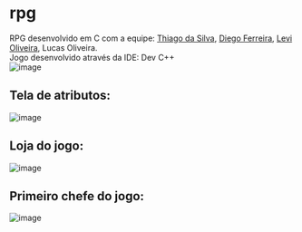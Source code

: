 # rpg
 RPG desenvolvido em C com a equipe: <a href="https://github.com/thigadasilva" target= "_blank">Thiago da Silva</a>, <a href="https://github.com/Vicente-Ferrerira" target= "_blank">Diego Ferreira</a>, <a href="https://github.com/Delete-Levi" target="_blank">Levi Oliveira</a>, Lucas Oliveira. </br>
 Jogo desenvolvido através da IDE: Dev C++ </br>
 ![image](https://github.com/user-attachments/assets/9d453223-5e8c-44ed-996c-50896bf7be33)


## Tela de atributos:
 ![image](https://github.com/user-attachments/assets/2f1c54ef-4e78-4428-845f-cb55e312304a)
## Loja do jogo:
 ![image](https://github.com/user-attachments/assets/816d83d5-433a-4c95-9f3c-32fe0864ee9e)
## Primeiro chefe do jogo:
 ![image](https://github.com/user-attachments/assets/454df3b3-6b86-4ec7-9e42-00c05900ff25)



